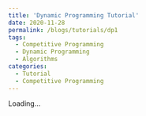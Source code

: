 ```yaml
---
title: 'Dynamic Programming Tutorial'
date: 2020-11-28
permalink: /blogs/tutorials/dp1
tags:
  - Competitive Programming
  - Dynamic Programming
  - Algorithms
categories:
  - Tutorial
  - Competitive Programming
---
```


 Loading...
